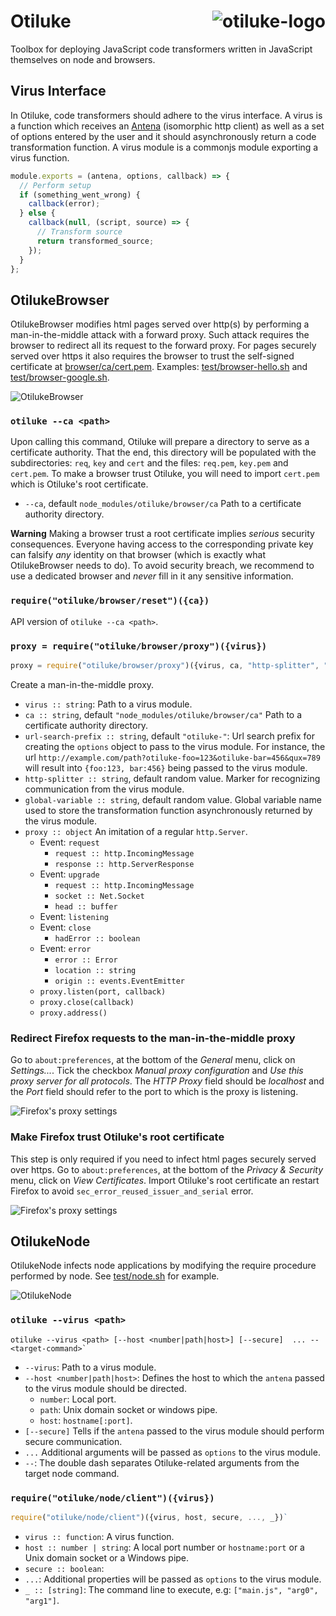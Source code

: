 # Otiluke <img src="img/otiluke.png" align="right" alt="otiluke-logo" title="Resilient sphere of Otiluke">

Toolbox for deploying JavaScript code transformers written in JavaScript themselves on node and browsers.

## Virus Interface

In Otiluke, code transformers should adhere to the virus interface.
A virus is a function which receives an [Antena](https://github.com/lachrist/antena) (isomorphic http client) as well as a set of options entered by the user and it should asynchronously return a code transformation function.
A virus module is a commonjs module exporting a virus function.

```js
module.exports = (antena, options, callback) => {
  // Perform setup
  if (something_went_wrong) {
    callback(error);
  } else {
    callback(null, (script, source) => {
      // Transform source
      return transformed_source;
    });
  }
};
```

## OtilukeBrowser

OtilukeBrowser modifies html pages served over http(s) by performing a man-in-the-middle attack with a forward proxy.
Such attack requires the browser to redirect all its request to the forward proxy.
For pages securely served over https it also requires the browser to trust the self-signed certificate at [browser/ca/cert.pem](browser/ca/cert.pem).
Examples: [test/browser-hello.sh](test/browser-hello.sh) and [test/browser-google.sh](test/browser-hello.sh).

<img src="img/browser.png" align="center" title="OtilukeBrowser"/>

### `otiluke --ca <path>`

Upon calling this command, Otiluke will prepare a directory to serve as a certificate authority.
That the end, this directory will be populated with the subdirectories: `req`, `key` and `cert` and the files: `req.pem`, `key.pem` and `cert.pem`.
To make a browser trust Otiluke, you will need to import `cert.pem` which is Otiluke's root certificate.
* `--ca`, default `node_modules/otiluke/browser/ca`
  Path to a certificate authority directory.

**Warning**
Making a browser trust a root certificate implies *serious* security consequences.
Everyone having access to the corresponding private key can falsify *any* identity on that browser (which is exactly what OtilukeBrowser needs to do).
To avoid security breach, we recommend to use a dedicated browser and *never* fill in it any sensitive information.

### `require("otiluke/browser/reset")({ca})`

API version of `otiluke --ca <path>`.

### `proxy = require("otiluke/browser/proxy")({virus})`

```js
proxy = require("otiluke/browser/proxy")({virus, ca, "http-splitter", "global-variable", "url-search-prefix"});
```

Create a man-in-the-middle proxy.
* `virus :: string`:
  Path to a virus module.
* `ca :: string`, default `"node_modules/otiluke/browser/ca"`
  Path to a certificate authority directory.
* `url-search-prefix :: string`, default `"otiluke-"`:
  Url search prefix for creating the `options` object to pass to the virus module.
  For instance, the url `http://example.com/path?otiluke-foo=123&otiluke-bar=456&qux=789` will result into `{foo:123, bar:456}` being passed to the virus module.
* `http-splitter :: string`, default random value.
  Marker for recognizing communication from the virus module.
* `global-variable :: string`, default random value.
  Global variable name used to store the transformation function asynchronously returned by the virus module.
* `proxy :: object`
  An imitation of a regular `http.Server`.
    * Event: `request`
      * `request :: http.IncomingMessage`
      * `response :: http.ServerResponse`
    * Event: `upgrade`
      * `request :: http.IncomingMessage`
      * `socket :: Net.Socket`
      * `head :: buffer`
    * Event: `listening`
    * Event: `close`
      * `hadError :: boolean`
    * Event: `error`
      * `error :: Error`
      * `location :: string`
      * `origin :: events.EventEmitter`
    * `proxy.listen(port, callback)`
    * `proxy.close(callback)`
    * `proxy.address()`

### Redirect Firefox requests to the man-in-the-middle proxy

Go to `about:preferences`, at the bottom of the *General* menu, click on *Settings...*.
Tick the checkbox *Manual proxy configuration* and *Use this proxy server for all protocols*.
The *HTTP Proxy* field should be *localhost* and the *Port* field should refer to the port to which is the proxy is listening.

<img src="img/firefox-proxy.png" align="center" title="Firefox's proxy settings"/>

### Make Firefox trust Otiluke's root certificate

This step is only required if you need to infect html pages securely served over https.
Go to `about:preferences`, at the bottom of the *Privacy & Security* menu, click on *View Certificates*.
Import Otiluke's root certificate an restart Firefox to avoid `sec_error_reused_issuer_and_serial` error.

<img src="img/firefox-cert.png" align="center" title="Firefox's proxy settings"/>

## OtilukeNode

OtilukeNode infects node applications by modifying the require procedure performed by node.
See [test/node.sh](test/node.sh) for example.

<img src="img/node.png" align="center" title="OtilukeNode"/>

### `otiluke --virus <path>`

```
otiluke --virus <path> [--host <number|path|host>] [--secure]  ... -- <target-command>`
```

* `--virus`:
  Path to a virus module.
* `--host <number|path|host>`:
  Defines the host to which the `antena` passed to the virus module should be directed.
    * `number`: Local port.
    * `path`: Unix domain socket or windows pipe.
    * `host`: `hostname[:port]`.
* `[--secure]`
  Tells if the `antena` passed to the virus module should perform secure communication.
* `...`
  Additional arguments will be passed as `options` to the virus module. 
* `--`:
  The double dash separates Otiluke-related arguments from the target node command.

### `require("otiluke/node/client")({virus})`

```js
require("otiluke/node/client")({virus, host, secure, ..., _})`
```

* `virus :: function`:
  A virus function.
* `host :: number | string`:
  A local port number or `hostname:port` or a Unix domain socket or a Windows pipe.
* `secure :: boolean`:
* `...`:
  Additional properties will be passed as `options` to the virus module.
* `_ :: [string]`:
  The command line to execute, e.g: `["main.js", "arg0", "arg1"]`.

